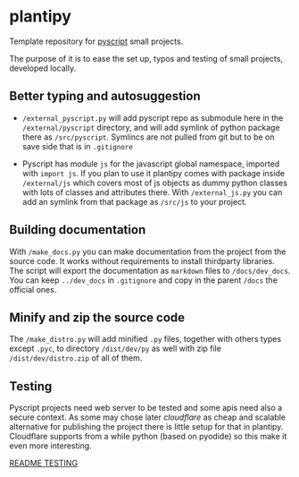 # plantipy

Template repository for [pyscript](https://pyscript.net) small projects.

The purpose of it is to ease the set up, typos and testing of small projects, developed locally.

## Better typing and autosuggestion

- `/external_pyscript.py` will add pyscript repo as submodule here in the `/external/pyscript` directory, and will add symlink of python package there as `/src/pyscript`. Symlincs are not pulled from git but to be on save side that is in `.gitignore`

- Pyscript has module `js` for the javascript global namespace, imported with `import js`. If you plan to use it plantipy comes with package inside `/external/js` which covers most of js objects as dummy python classes with lots of classes and attributes there. With `/external_js.py` you can add an symlink from that package as `/src/js` to your project.

## Building documentation

With `/make_docs.py` you can make documentation from the project from the source code. It works without requirements to install thirdparty libraries.
The script will export the documentation as `markdown` files to `/docs/dev_docs`. You can keep `../dev_docs` in `.gitignore` and copy in the parent `/docs` the official ones.

## Minify and zip the source code

The `/make_distro.py` will add minified `.py` files, together with others types except `.pyc`, to directory `/dist/dev/py` as well with zip file `/dist/dev/distro.zip` of all of them.

## Testing

Pyscript projects need web server to be tested and some apis need also a secure context. As some may chose later *cloudflare* as cheap and scalable alternative for publishing the project there is little setup for that in plantipy. Cloudflare supports from a while python (based on pyodide) so this make it even more interesting.

[README TESTING](tests/README.md)
